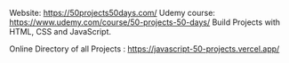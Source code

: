 Website: https://50projects50days.com/
Udemy course: https://www.udemy.com/course/50-projects-50-days/
Build Projects with HTML, CSS and JavaScript.

Online Directory of all Projects : https://javascript-50-projects.vercel.app/
